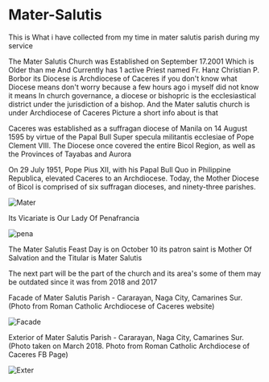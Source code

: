 # Mater-Salutis

This is What i have collected from my time in mater salutis parish during my service 

The Mater Salutis Church was Established on September 17.2001 Which is Older than me And Currently has 1 active Priest named Fr. Hanz Christian P. Borbor its Diocese is  Archdiocese of Caceres if you don't know what Diocese means don't worry because a few hours ago i myself did not know it means In church governance, a diocese or bishopric is the ecclesiastical district under the jurisdiction of a bishop. And the Mater salutis church is under Archdiocese of Caceres Picture a short info about is that 



Caceres was established as a suffragan diocese of Manila on 14 August 1595 by virtue of the Papal Bull Super specula militantis ecclesiae of Pope Clement VIII. The Diocese once covered the entire Bicol Region, as well as the Provinces of Tayabas and Aurora
​

On 29 July 1951, Pope Pius XII, with his Papal Bull Quo in Philippine Republica, elevated Caceres to an Archdiocese. Today, the Mother Diocese of Bicol is comprised of six suffragan dioceses, and ninety-three parishes.

![Mater](https://scontent.fmnl13-2.fna.fbcdn.net/v/t39.30808-6/327224525_923670265317404_174993190306185329_n.jpg?_nc_cat=107&ccb=1-7&_nc_sid=efb6e6&_nc_ohc=7BeiD0ks-6IAX_DlYQJ&_nc_ht=scontent.fmnl13-2.fna&oh=00_AfAyz2Rg6WoO0wIs3Zo7adUDXqkpzrvi-91kJrdBEnXUUw&oe=6599E735)


Its Vicariate is Our Lady Of Penafrancia


![pena](https://scontent.fmnl9-4.fna.fbcdn.net/v/t39.30808-6/379613791_695357512633487_4267181903911646845_n.jpg?_nc_cat=106&ccb=1-7&_nc_sid=dd5e9f&_nc_ohc=_-xkJNPqokkAX8WHLgA&_nc_ht=scontent.fmnl9-4.fna&oh=00_AfA8Drky4U0_-iDOVXk0j1j-3AFR0GyeUqT3pZqWZ4CPWg&oe=659ACA46)



The Mater Salutis Feast Day is on October 10 its patron saint is Mother Of Salvation and the Titular is Mater Salutis 



The next part will be the part of the church and its area's some of them may be outdated since it was from 2018 and 2017



Facade of Mater Salutis Parish - Cararayan, Naga City, Camarines Sur. (Photo from Roman Catholic Archdiocese of Caceres website)

![Facade](https://blogger.googleusercontent.com/img/b/R29vZ2xl/AVvXsEhZlZkApqdpryiwPj9EATKbZrNOaURNat_C2ACNYBOYdbQN0xP-YEPVvKOHZLQ3OgmW08Pqo28rKbXRyzP6q0K73YKvdSqST_aMehXdcRzYys3YVC2gRqi7oKDxanDkLiH439FzhKPcNQfJw0P3aRU0F8CmRSZBIBALCkQggWzk9FoINaRcbgsKUHAlow/w320-h240/Mater%20Salutis%20Parish%20-%20Cararayan,%20Naga%20City,%20Camarines%20Sur.jpg)




Exterior of Mater Salutis Parish - Cararayan, Naga City, Camarines Sur. (Photo taken on March 2018. Photo from Roman Catholic Archdiocese of Caceres FB Page)



![Exter](https://blogger.googleusercontent.com/img/b/R29vZ2xl/AVvXsEhZjujkhQUMybi9eEh7mYSoqKPY-V0gAKlxrxrQjL8hQXLsqj-_OGPXgWE7AW9eMARM5mnWqRKRmYmYQHXyZ4IvaLMmQ-RvkZ35tsCQ_LQQGAl2TmnEXUHih9TerYq9csMHyuLhcSeOO4oKT2E5kQOHe2-4sVkDEYo-ngetyX0AkWzj6-VLCz5A-49KNQ/w320-h240/Mater%20Salutis%20Parish%20-%20Cararayan,%20Naga%20City,%20Camarines%20Sur%20-%20Exterior.jpg)



